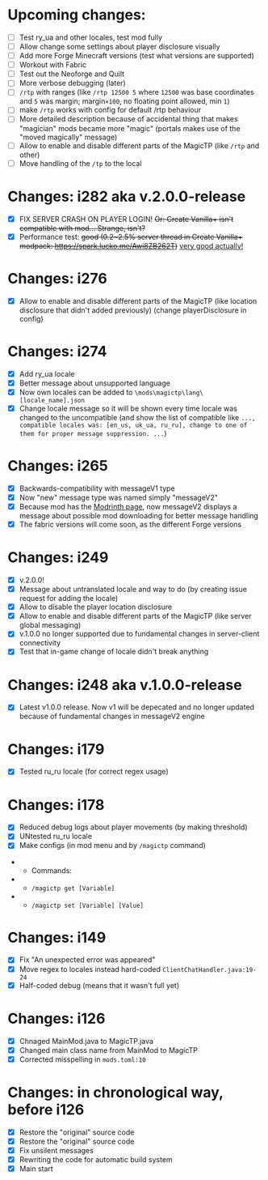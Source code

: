 # Upcoming changes:
- [ ] Test ry_ua and other locales, test mod fully
- [ ] Allow change some settings about player disclosure visually
- [ ] Add more Forge Minecraft versions (test what versions are supported)
- [ ] Workout with Fabric
- [ ] Test out the Neoforge and Quilt
- [ ] More verbose debugging (later)
- [ ] `/rtp` with ranges (like `/rtp 12500 5` where `12500` was base coordinates and `5` was margin; margin`×100`, no floating point allowed, min `1`)
- [ ] make `/rtp` works with config for default /rtp behaviour 
- [ ] More detailed description because of accidental thing that makes "magician" mods became more "magic" (portals makes use of the "moved magically" message)
- [ ] Allow to enable and disable different parts of the MagicTP (like `/rtp` and other)
- [ ] Move handling of the `/tp` to the local

# Changes: i282 aka v.2.0.0-release
- [x] FIX SERVER CRASH ON PLAYER LOGIN! ~~Or: Create Vanilla+ isn't compatible with mod... Strange, isn't?~~
- [x] Performance test: ~~good (0.2~2.5% server thread in Create Vanilla+ modpack:  https://spark.lucko.me/Awi8ZB262T)~~ [very good actually!](https://spark.lucko.me/uxLIGde7kH)

# Changes: i276
- [x] Allow to enable and disable different parts of the MagicTP (like location disclosure that didn't added previously) (change playerDisclosure in config)

# Changes: i274
- [x] Add ry_ua locale
- [x] Better message about unsupported language
- [x] Now own locales can be added to `\mods\magictp\lang\[locale_name].json`
- [x] Change locale message so it will be shown every time locale was changed to the uncompatible (and show the list of compatible like `..., compatible locales was: [en_us, uk_ua, ru_ru], change to one of them for proper message suppression. ...`)

# Changes: i265
- [x] Backwards-compatibility with messageV1 type
- [x] Now "new" message type was named simply "messageV2"
- [x] Because mod has the [Modrinth page](https://modrinth.com/mod/magictp), now messageV2 displays a message about possible mod downloading for better message handling
- [x] The fabric versions will come soon, as the different Forge versions

# Changes: i249
- [x] v.2.0.0!
- [x] Message about untranslated locale and way to do (by creating issue request for adding the locale)
- [x] Allow to disable the player location disclosure
- [x] Allow to enable and disable different parts of the MagicTP (like server global messaging)
- [x] v.1.0.0 no longer supported due to fundamental changes in server-client connectivity
- [x] Test that in-game change of locale didn't break anything

# Changes: i248 aka v.1.0.0-release
- [x] Latest v1.0.0 release. Now v1 will be depecated and no longer updated because of fundamental changes in messageV2 engine

# Changes: i179
- [x] Tested ru_ru locale (for correct regex usage)

# Changes: i178
- [x] Reduced debug logs about player movements (by making threshold)
- [x] UNtested ru_ru locale
- [x] Make configs (in mod menu and by `/magictp` command)
- - Commands:
- - `/magictp get [Variable]`
- - `/magictp set [Variable] [Value]`

# Changes: i149
- [x] Fix "An unexpected error was appeared"
- [x] Move regex to locales instead hard-coded `ClientChatHandler.java:19-24`
- [x] Half-coded debug (means that it wasn't full yet)

# Changes: i126
- [x] Chnaged MainMod.java to MagicTP.java
- [x] Changed main class name from MainMod to MagicTP
- [x] Corrected misspelling in `mods.toml:10`

# Changes: in chronological way, before i126
- [x] Restore the "original" source code
- [x] Restore the "original" source code
- [x] Fix unsilent messages
- [x] Rewriting the code for automatic build system
- [x] Main start